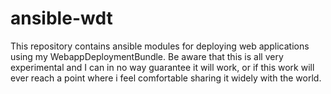 ansible-wdt
===========

This repository contains ansible modules for deploying web applications using my WebappDeploymentBundle. Be aware that this is all very experimental and I can in no way guarantee it will work, or if this work will ever reach a point where i feel comfortable sharing it widely with the world.